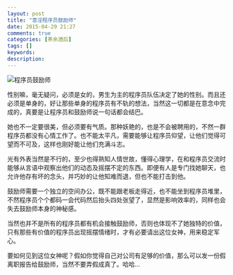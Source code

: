 ```yaml
---
layout: post
title: "意淫程序员鼓励师"
date: 2015-04-29 21:27
comments: true
categories: [茶余酒后]
tags: []
keywords: 
description: 
---
```

![程序员鼓励师](http://www.sc.xinhuanet.com/content/2015-04/02/1114847543_14279398335721n.jpg)

性别嘛，毫无疑问，必须是女的，男生为主的程序员队伍决定了她的性别。而且还必须是单身的，好让那些单身的程序员有不轨的想法，当然这一切都是在意念中完成的，真要是让程序员和鼓励师说一句话都会结巴。

她也不一定要很美，但必须要有气质。那种妖艳的，也是不会被聘用的，不然一群程序员都没有心情工作了。也不能太平凡，需要能够让程序员仰望，让他们觉得可望而不可及，这样也刚好能让他们充满斗志。

<!--more-->
光有外表当然是不行的，至少也得熟知人情世故，懂得心理学，在和程序员交流时能够从言语中观察出他们的动态及摇摆不定的东西。即便有人是专门找她聊天，也允许他存有坏的念头，并巧妙的让他知难而退，但也不能打击到他。

鼓励师需要一个独立的空间办公，既不能跟老板走得近，也不能坐到程序员堆里，不然程序员个个都码一会代码然后抬头四处张望了，显然是影响效率的，同样也会失去鼓励师本身的神秘感。

当然也并不是所有的程序员都有机会接触鼓励师，否则也体现不了她独特的价值，只有那些有价值的程序员出现摇摆情绪时，才有必要请出这位女神，用来稳定军心。

要如何见到这位女神呢？假如你觉得自己对公司有足够的价值，那么可以发一份假离职报告给鼓励师，当然不要弄假成真了。哈哈...